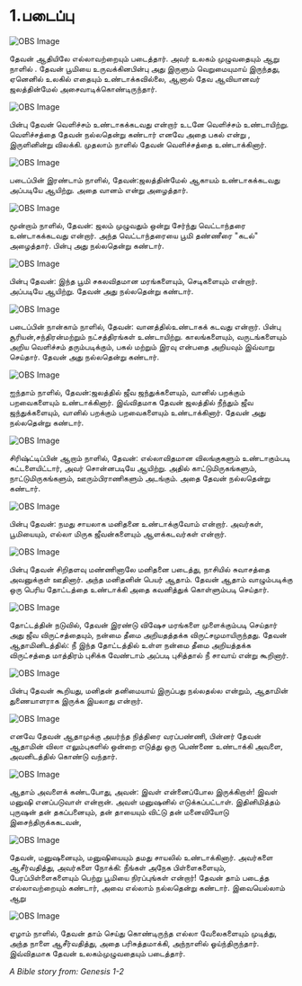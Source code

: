 # 1.படைப்பு

![OBS Image](https://cdn.door43.org/obs/jpg/360px/obs-en-01-01.jpg)

தேவன் ஆதியிலே எல்லாவற்றையும் படைத்தார். அவர் உலகம் முழுவதையும் ஆறு நாளில் . தேவன் பூமியை உருவக்கினபின்பு அது இருளும் வெறுமையுமாய் இருந்தது, ஏனெனில் உலகில் எதையும் உண்டாக்கவில்லை, ஆனால் தேவ ஆவியானவர் ஜலத்தின்மேல் அசைவாடிக்கொண்டிருந்தார்.

![OBS Image](https://cdn.door43.org/obs/jpg/360px/obs-en-01-02.jpg)

பின்பு தேவன் வெளிச்சம் உண்டாகக்கடவது என்றார் உடனே வெளிச்சம் உண்டாயிற்று. வெளிச்சத்தை தேவன் நல்லதென்று கண்டார் எனவே அதை பகல் என்று , இருளினின்று விலக்கி. முதலாம் நாளில் தேவன் வெளிச்சத்தை உண்டாக்கினார்.

![OBS Image](https://cdn.door43.org/obs/jpg/360px/obs-en-01-03.jpg)

படைப்பின் இரண்டாம் நாளில், தேவன்:ஜலத்தின்மேல் ஆகாயம் உண்டாகக்கடவது அப்படியே ஆயிற்று. அதை வானம் என்று அழைத்தார்.

![OBS Image](https://cdn.door43.org/obs/jpg/360px/obs-en-01-04.jpg)

மூன்றாம் நாளில், தேவன்: ஜலம் முழுவதும் ஒன்று சேர்ந்து வெட்டாந்தரை உண்டாகக்கடவது என்றார். அந்த வெட்டாந்தரையை பூமி  தண்ணீரை "கடல்"  அழைத்தார். பின்பு அது நல்லதென்று கண்டார்.

![OBS Image](https://cdn.door43.org/obs/jpg/360px/obs-en-01-05.jpg)

பின்பு தேவன்: இந்த பூமி சகலவிதமான மரங்களையும், செடிகளையும் என்றார். அப்படியே ஆயிற்று. தேவன் அது நல்லதென்று கண்டார்.

![OBS Image](https://cdn.door43.org/obs/jpg/360px/obs-en-01-06.jpg)

படைப்பின் நான்காம் நாளில், தேவன்: வானத்தில்உண்டாகக் கடவது என்றார். பின்பு சூரியன்,சந்திரன்மற்றும் நட்சத்திரங்கள் உண்டாயிற்று. காலங்களையும், வருடங்களையும் அறிய வெளிச்சம் தரும்படிக்கும், பகல் மற்றும் இரவு என்பதை அறியவும் இவ்வாறு செய்தார். தேவன் அது நல்லதென்று கண்டார்.

![OBS Image](https://cdn.door43.org/obs/jpg/360px/obs-en-01-07.jpg)

ஐந்தாம் நாளில், தேவன்:ஜலத்தில் ஜீவ ஜந்துக்களையும், வானில் பறக்கும் பறவைகளையும் உண்டாக்கினார். இவ்விதமாக தேவன் ஜலத்தில் நீந்தும் ஜீவ ஜந்துக்களையும், வானில் பறக்கும் பறவைகளையும் உண்டாக்கினார். தேவன் அது நல்லதென்று கண்டார்.

![OBS Image](https://cdn.door43.org/obs/jpg/360px/obs-en-01-08.jpg)

சிரிஷ்ட்டிப்பின் ஆறாம் நாளில், தேவன்: எல்லாவிதமான விலங்குகளும் உண்டாகும்படி கட்டளையிட்டார், அவர் சொன்னபடியே ஆயிற்று. அதில் காட்டுமிருகங்களும், நாட்டுமிருகங்களும், ஊரும்பிராணிகளும் அடங்கும். அதை தேவன் நல்லதென்று கண்டார்.

![OBS Image](https://cdn.door43.org/obs/jpg/360px/obs-en-01-09.jpg)

பின்பு தேவன்: நமது சாயலாக மனிதனை உண்டாக்குவோம் என்றார். அவர்கள், பூமியையும், எல்லா மிருக ஜீவன்களையும் ஆளக்கடவர்கள் என்றார்.

![OBS Image](https://cdn.door43.org/obs/jpg/360px/obs-en-01-10.jpg)

பின்பு தேவன் சிறிதளவு மண்ணினாலே மனிதனை படைத்து, நாசியில் சுவாசத்தை அவனுக்குள் ஊதினார். அந்த மனிதனின் பெயர் ஆதாம். தேவன் ஆதாம் வாழும்படிக்கு ஒரு பெரிய தோட்டத்தை உண்டாக்கி அதை கவனித்துக் கொள்ளும்படி செய்தார்.

![OBS Image](https://cdn.door43.org/obs/jpg/360px/obs-en-01-11.jpg)

தோட்டத்தின் நடுவில், தேவன் இரண்டு விஷேச மரங்களை முளைக்கும்படி செய்தார் அது ஜீவ விருட்சத்தையும், நன்மை தீமை அறியதத்தக்க விருட்சமுமாயிருந்தது. தேவன் ஆதாமினிடத்தில்: நீ இந்த தோட்டத்தில் உள்ள நன்மை தீமை அறியத்தக்க விருட்சத்தை மாத்திரம் புசிக்க வேண்டாம் அப்படி புசித்தால் நீ சாவாய் என்று கூறினார்.

![OBS Image](https://cdn.door43.org/obs/jpg/360px/obs-en-01-12.jpg)

பின்பு தேவன் கூறியது, மனிதன் தனிமையாய் இருப்பது நல்லதல்ல என்றும், ஆதாமின் துணையாளராக இருக்க
இயலாது என்றார்.

![OBS Image](https://cdn.door43.org/obs/jpg/360px/obs-en-01-13.jpg)

எனவே தேவன்  ஆதாமுக்கு அயர்ந்த நித்திரை வரப்பண்ணி, பின்னர் தேவன்  ஆதாமின் விலா எலும்புகளில் ஒன்றை எடுத்து   ஒரு பெண்ணை உண்டாக்கி அவளை, அவனிடத்தில் கொண்டு வந்தார்.

![OBS Image](https://cdn.door43.org/obs/jpg/360px/obs-en-01-14.jpg)

ஆதாம் அவளைக் கண்டபோது, அவன்: இவள் என்னைப்போல இருக்கிறாள்! இவள் மனுஷி எனப்படுவாள் என்றான். அவள் மனுஷனில் எடுக்கப்பட்டாள். இதினிமித்தம் புருஷன் தன் தகப்பனையும், தன் தாயையும் விட்டு தன் மனைவியோடு இசைந்திருக்ககடவன்,

![OBS Image](https://cdn.door43.org/obs/jpg/360px/obs-en-01-15.jpg)

தேவன், மனுஷனையும், மனுஷியையும் தமது சாயலில் உண்டாக்கினார். அவர்களை ஆசீர்வதித்து, அவர்களை நோக்கி: நீங்கள் அநேக பிள்ளைகளையும், பேரப்பிள்ளைகளையும் பெற்று பூமியை நிரப்புங்கள் என்றார்! தேவன் தாம் படைத்த எல்லாவற்றையும் கண்டார், அவை எல்லாம் நல்லதென்று கண்டார். இவையெல்லாம் ஆறு  

![OBS Image](https://cdn.door43.org/obs/jpg/360px/obs-en-01-16.jpg)

ஏழாம் நாளில், தேவன் தாம் செய்து கொண்டிருந்த எல்லா வேலைகளையும் முடித்து, அந்த நாளை ஆசீர்வதித்து, அதை பரிசுத்தமாக்கி, அந்நாளில் ஓய்ந்திருந்தார். இவ்விதமாக தேவன் உலகம்முழுவதையும் படைத்தார்.

_A Bible story from: Genesis 1-2_

